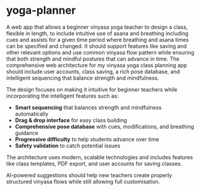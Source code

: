 # yoga-planner

A web app that allows a beginner vinyasa yoga teacher to design a class, flexible in length, to include intuitive use of asana and breathing including cues and assists for a given time period where breathing and asana times can be specified and changed. It should support features like saving and other relevant options and use common vinyasa flow pattern while ensuring that both strength and mindful postures that can advance in time. The comprehensive web architecture for my vinyasa yoga class planning app should include user accounts, class saving, a rich pose database, and intelligent sequencing that balance strength and mindfulness.

The design focuses on making it intuitive for beginner teachers while incorporating the intelligent features such as:
- **Smart sequencing** that balances strength and mindfulness automatically
- **Drag & drop interface** for easy class building
- **Comprehensive pose database** with cues, modifications, and breathing guidance
- **Progressive difficulty** to help students advance over time
- **Safety validation** to catch potential issues

The architecture uses modern, scalable technologies and includes features like class templates, PDF export, and user accounts for saving classes. 

AI-powered suggestions should help new teachers create properly structured vinyasa flows while still allowing full customisation.
